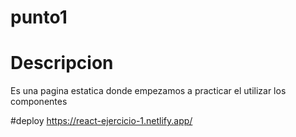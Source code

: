 # punto1

# Descripcion
Es una pagina estatica donde empezamos a practicar el utilizar los componentes 

#deploy
https://react-ejercicio-1.netlify.app/
